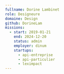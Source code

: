 ```yaml
---
fullname: Dorine Lambinet
role: Designeure
domaine: Design
github: DorineLam
missions:
  - start: 2019-01-21
    end: 2024-12-20
    status: admin
    employer: dinum
    startups:
      - api-entreprise
      - api-particulier
      - leximpact
---
```

